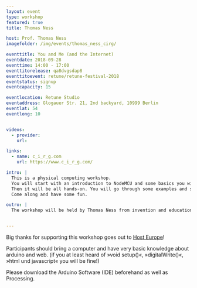 ```yaml
---
layout: event
type: workshop
featured: true
title: Thomas Ness

host: Prof. Thomas Ness
imagefolder: /img/events/thomas_ness_cirg/

eventtitle: You and Me (and the Internet)
eventdate: 2018-09-28
eventtime: 14:00 - 17:00
eventtitorelease: qa8dvgsdap8
eventtitoevent: retune/retune-festival-2018
eventstatus: signup
eventcapacity: 15

eventlocation: Retune Studio
eventaddress: Glogauer Str. 21, 2nd backyard, 10999 Berlin
eventlat: 54
eventlong: 10


videos:
  - provider:
    url:

links:
  - name: c_i_r_g.com
    url: https://www.c_i_r_g.com/

intro: |
  This is a physical computing workshop.
  You will start with an introduction to NodeMCU and some basics you will probably need to do an IoT (Internet of Things) project yourself.
  Then it will be all hands-on. You will go through some examples and start building our own little projects right away. You will mostly work within the Arduino programming environment, but there will also be simple tasks in Html, Javascript and php. But don't worry, there will be sample code for everything and you will go through it step by step.
  Come along and have some fun.

outro: |
  The workshop will be held by Thomas Ness from invention and education studio CIRG. They challenge, prototype, and communicate future technologies and experiences, bringing them to life before they become products to be designed for people.  


---
```

Big thanks for supporting this workshop goes out to [Host Europe](https://www.hosteurope.de)!

Participants should bring a computer and have very basic knowledge about arduino and web. (if you at least heard of »void setup()«, »digitalWrite()«, »html und javascript« you will be fine!)

Please download the Arduino Software (IDE) beforehand as well as Processing.
